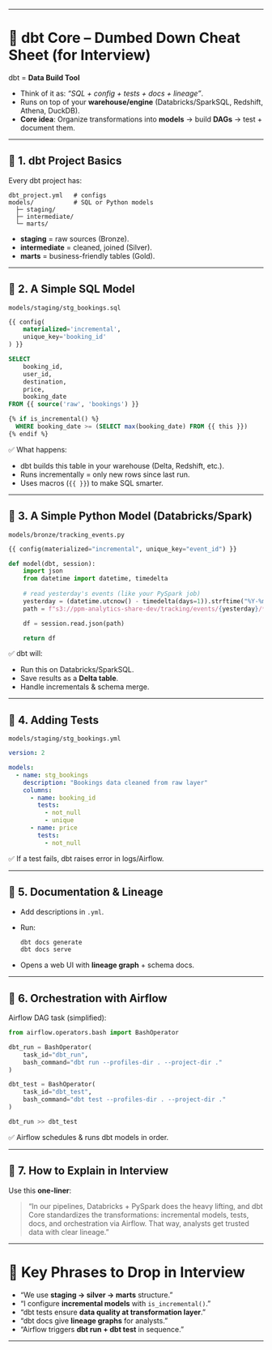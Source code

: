 
---

# 📘 dbt Core – Dumbed Down Cheat Sheet (for Interview)

dbt = **Data Build Tool**

* Think of it as: *“SQL + config + tests + docs + lineage”*.
* Runs on top of your **warehouse/engine** (Databricks/SparkSQL, Redshift, Athena, DuckDB).
* **Core idea**: Organize transformations into **models** → build **DAGs** → test + document them.

---

## 🔹 1. dbt Project Basics

Every dbt project has:

```
dbt_project.yml   # configs
models/           # SQL or Python models
  ├─ staging/
  ├─ intermediate/
  └─ marts/
```

* **staging** = raw sources (Bronze).
* **intermediate** = cleaned, joined (Silver).
* **marts** = business-friendly tables (Gold).

---

## 🔹 2. A Simple SQL Model

`models/staging/stg_bookings.sql`

```sql
{{ config(
    materialized='incremental',
    unique_key='booking_id'
) }}

SELECT
    booking_id,
    user_id,
    destination,
    price,
    booking_date
FROM {{ source('raw', 'bookings') }}

{% if is_incremental() %}
  WHERE booking_date >= (SELECT max(booking_date) FROM {{ this }})
{% endif %}
```

✅ What happens:

* dbt builds this table in your warehouse (Delta, Redshift, etc.).
* Runs incrementally = only new rows since last run.
* Uses macros (`{{ }}`) to make SQL smarter.

---

## 🔹 3. A Simple Python Model (Databricks/Spark)

`models/bronze/tracking_events.py`

```python
{{ config(materialized="incremental", unique_key="event_id") }}

def model(dbt, session):
    import json
    from datetime import datetime, timedelta
    
    # read yesterday's events (like your PySpark job)
    yesterday = (datetime.utcnow() - timedelta(days=1)).strftime("%Y-%m-%d")
    path = f"s3://ppm-analytics-share-dev/tracking/events/{yesterday}/*/*.json"

    df = session.read.json(path)

    return df
```

✅ dbt will:

* Run this on Databricks/SparkSQL.
* Save results as a **Delta table**.
* Handle incrementals & schema merge.

---

## 🔹 4. Adding Tests

`models/staging/stg_bookings.yml`

```yaml
version: 2

models:
  - name: stg_bookings
    description: "Bookings data cleaned from raw layer"
    columns:
      - name: booking_id
        tests:
          - not_null
          - unique
      - name: price
        tests:
          - not_null
```

✅ If a test fails, dbt raises error in logs/Airflow.

---

## 🔹 5. Documentation & Lineage

* Add descriptions in `.yml`.
* Run:

  ```bash
  dbt docs generate
  dbt docs serve
  ```
* Opens a web UI with **lineage graph** + schema docs.

---

## 🔹 6. Orchestration with Airflow

Airflow DAG task (simplified):

```python
from airflow.operators.bash import BashOperator

dbt_run = BashOperator(
    task_id="dbt_run",
    bash_command="dbt run --profiles-dir . --project-dir ."
)

dbt_test = BashOperator(
    task_id="dbt_test",
    bash_command="dbt test --profiles-dir . --project-dir ."
)

dbt_run >> dbt_test
```

✅ Airflow schedules & runs dbt models in order.

---

## 🔹 7. How to Explain in Interview

Use this **one-liner**:

> “In our pipelines, Databricks + PySpark does the heavy lifting, and dbt Core standardizes the transformations: incremental models, tests, docs, and orchestration via Airflow. That way, analysts get trusted data with clear lineage.”

---

# 📝 Key Phrases to Drop in Interview

* “We use **staging → silver → marts** structure.”
* “I configure **incremental models** with `is_incremental()`.”
* “dbt tests ensure **data quality at transformation layer**.”
* “dbt docs give **lineage graphs** for analysts.”
* “Airflow triggers **dbt run + dbt test** in sequence.”

---

